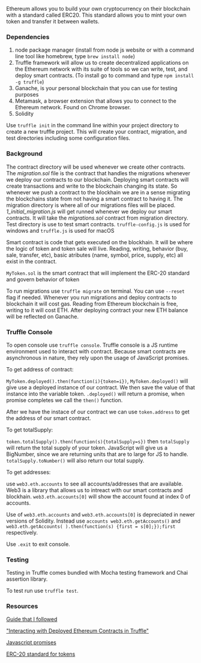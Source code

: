 Ethereum allows you to build your own cryptocurrency on their blockchain with a standard called ERC20. This standard allows you to mint your own token and transfer it between wallets.

### Dependencies
1. node package manager (install from node js website or with a command line tool like homebrew, type `brew install node`)
2. Truffle framework will allow us to create decentralized applications on the Ethereum network with its suite of tools so we can write, test, and deploy smart contracts. (To install go to command and type `npm install -g truffle`)
3. Ganache, is your personal blockchain that you can use for testing purposes
4. Metamask, a browser extension that allows you to connect to the Ethereum network. Found on Chrome browser. 
5. Solidity 


Use `truffle init` in the command line within your project directory to create a new truffle project. This will create your contract, migration, and test directories including some configuration files.

### Background
The contract directory will be used whenever we create other contracts. The *migration.sol* file is the contract that handles the migrations whenever we deploy our contracts to our blockchain. Deploying smart contracts will create transactions and write to the blockchain changing its state. So whenever we push a contract to the blockhain we are in a sense migrating the blockchains state from not having a smart contract to having it.
The migration directory is where all of our migrations files will be placed. *1_initial_migration.js* will get runned whenever we deploy our smart contracts. It will take the *migrations.sol* contract from migration directory. Test directory is use to test smart contracts. 
`truffle-config.js` is used for windows and `truffle.js` is used for macOS

Smart contract is code that gets executed on the blockhain. It will be where the logic of token and token sale will live. Reading, writing, behavior (buy, sale, transfer, etc), basic atributes (name, symbol, price, supply, etc) all exist in the contract. 

`MyToken.sol` is the smart contract that will implement the ERC-20 standard and govern behavior of token

To run migrations use `truffle migrate`  on terminal. You can use `--reset` flag if needed. 
Whenever you run migrations and deploy contracts to blockchain it will cost gas. Reading from Ethereum blockchain is free, writing to it will cost ETH.
After deploying contract your new ETH balance will be reflected on Ganache.


### Truffle Console
To open console use `truffle console`. Truffle console is a JS runtime environment used to interact with contract. Because smart contracts are asynchronous in nature, they rely upon the usage of JavaScript promises.

To get address of contract:

`MyToken.deployed().then(function(i){token=i})`, `MyToken.deployed()` will give use a deployed instance of our contract. We then save the value of that instance into the variable token. `.deployed()` will return a promise, when promise completes we call the `then()` function.

After we have the instace of our contract we can use `token.address` to get the address of our smart contract.

To get totalSupply:

`token.totalSupply().then(function(s){totalSupply=s})` then `totalSupply` will return the total supply of your token. JavaScript will give us a BigNumber, since we are returning units that are to large for JS to handle.
`totalSupply.toNumber()` will also return our total supply. 

To get addresses:

use `web3.eth.accounts` to see all accounts/addresses that are available. Web3 is a library that allows us to intreact with our smart contracts and blockhain.
`web3.eth.accounts[0]` will show the account found at index 0 of accounts. 

Use of `web3.eth.accounts` and `web3.eth.accounts[0]` is depreciated in newer versions of Solidity. Instead use `accounts web3.eth.getAccounts()` and `web3.eth.getAccounts( ).then(function(s) {first = s[0];});first` respectively.

Use `.exit` to exit console.

### Testing
Testing in Truffle comes bundled with Mocha testing framework and Chai assertion library.

To test run use `truffle test`. 

 
### Resources
[Guide that I followed](https://www.youtube.com/watch?v=044h0ZI-fDI&list=PLS5SEs8ZftgWFuKg2wbm_0GLV0Tiy1R-n&index=3)

["Interacting with Deployed Ethereum Contracts in Truffle"](https://medium.com/@blockchain101/interacting-with-deployed-ethereum-contracts-in-truffle-39d7c7040455)

[Javascript promises](https://medium.com/javascript-scene/master-the-javascript-interview-what-is-a-promise-27fc71e77261)

[ERC-20 standard for tokens](https://github.com/ethereum/EIPs/blob/master/EIPS/eip-20.md)

